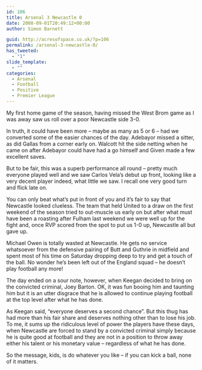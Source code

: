 ```yaml
---
id: 106
title: Arsenal 3 Newcastle 0
date: 2008-09-01T20:49:12+00:00
author: Simon Barnett

guid: http://acresofspace.co.uk/?p=106
permalink: /arsenal-3-newcastle-0/
has_tweeted:
  - "1"
slide_template:
  - ""
categories:
  - Arsenal
  - Football
  - Positive
  - Premier League
---
```

My first home game of the season, having missed the West Brom game as I was away saw us roll over a poor Newcastle side 3-0.

<!--more-->

In truth, it could have been more &#8211; maybe as many as 5 or 6 &#8211; had we converted some of the easier chances of the day. Adebayor missed a sitter, as did Gallas from a corner early on. Walcott hit the side netting when he came on after Adebayor could have had a go himself and Given made a few excellent saves.

But to be fair, this was a superb performance all round &#8211; pretty much everyone played well and we saw Carlos Vela&#8217;s debut up front, looking like a very decent player indeed, what little we saw. I recall one very good turn and flick late on.

You can only beat what&#8217;s put in front of you and it&#8217;s fair to say that Newcastle looked clueless. The team that held United to a draw on the first weekend of the season tried to out-muscle us early on but after what must have been a roasting after Fulham last weekend we were well up for the fight and, once RVP scored from the spot to put us 1-0 up, Newcastle all but gave up.

Michael Owen is totally wasted at Newcastle. He gets no service whatsoever from the defensive pairing of Butt and Guthrie in midfield and spent most of his time on Saturday dropping deep to try and get a touch of the ball. No wonder he&#8217;s been left out of the England squad &#8211; he doesn&#8217;t play football any more!

The day ended on a sour note, however, when Keegan decided to bring on the convicted criminal, Joey Barton. OK, it was fun booing him and taunting him but it is an utter disgrace that he is allowed to continue playing football at the top level after what he has done.

As Keegan said, &#8220;everyone deserves a second chance&#8221;. But this thug has had more than his fair share and deserves nothing other than to lose his job. To me, it sums up the ridiculous level of power the players have these days, when Newcastle are forced to stand by a convicted criminal simply because he is quite good at football and they are not in a position to throw away either his talent or his monetary value &#8211; regardless of what he has done.

So the message, kids, is do whatever you like &#8211; if you can kick a ball, none of it matters.
